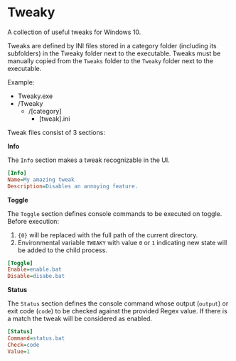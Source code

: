 # Tweaky
A collection of useful tweaks for Windows 10.

Tweaks are defined by INI files stored in a category folder (including its subfolders) in the Tweaky folder next to the executable. Tweaks must be manually copied from the `Tweaks` folder to the `Tweaky` folder next to the executable.

Example:

* Tweaky.exe
* /Tweaky
	* /[category]
		* [tweak].ini

Tweak files consist of 3 sections:

**Info**

The `Info` section makes a tweak recognizable in the UI.

```ini
[Info]
Name=My amazing tweak
Description=Disables an annoying feature.
```

**Toggle**

The `Toggle` section defines console commands to be executed on toggle. Before execution:
1. `{0}` will be replaced with the full path of the current directory.
2. Environmental variable `TWEAKY` with value `0` or `1` indicating new state will be added to the child process.

```ini
[Toggle]
Enable=enable.bat
Disable=disabe.bat
```

**Status**

The `Status` section defines the console command whose output (`output`) or exit code (`code`) to be checked against the provided Regex value. If there is a match the tweak will be considered as enabled.

```ini
[Status]
Command=status.bat
Check=code
Value=1
```
